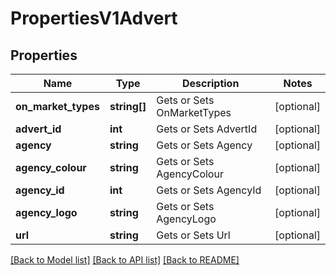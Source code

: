 # PropertiesV1Advert

## Properties
Name | Type | Description | Notes
------------ | ------------- | ------------- | -------------
**on_market_types** | **string[]** | Gets or Sets OnMarketTypes | [optional] 
**advert_id** | **int** | Gets or Sets AdvertId | [optional] 
**agency** | **string** | Gets or Sets Agency | [optional] 
**agency_colour** | **string** | Gets or Sets AgencyColour | [optional] 
**agency_id** | **int** | Gets or Sets AgencyId | [optional] 
**agency_logo** | **string** | Gets or Sets AgencyLogo | [optional] 
**url** | **string** | Gets or Sets Url | [optional] 

[[Back to Model list]](../../README.md#documentation-for-models) [[Back to API list]](../../README.md#documentation-for-api-endpoints) [[Back to README]](../../README.md)


